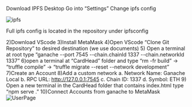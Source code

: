 Download IPFS Desktop
Go into “Settings”
Change ipfs config
<br>

![ipfs](https://github.com/user-attachments/assets/e55f8700-3bca-47ee-b800-ad39ed3fb757)

Full ipfs config is located in the repository under ipfsconfig

2)Download VScode
3)Install MetaMask
4)Open VScode “Clone Git Repository” to desired destination (we use documents)
5) Open a terminal at root type “ganache --port 7545 --chain.chainId 1337 --chain.networkId 1337”
6)open a terminal at “CardHead” folder and type “rm -fr build” → “truffle compile”	→ “truffle migrate --reset --network development”
7)Create an Account
8)Add a custom network
 a. Network Name: Ganache Local
 b. RPC URL: http://127.0.0.1:7545
 c. Chain ID: 1337
 d. Symbol: ETH
9) Open a new terminal in the CardHead folder that contains index.html type “npm serve .”
10)Connect Accounts from ganache to MetaMask
![UserPage](https://github.com/user-attachments/assets/e9c1ad51-f56a-41f1-abe9-f5605103dc7f)
